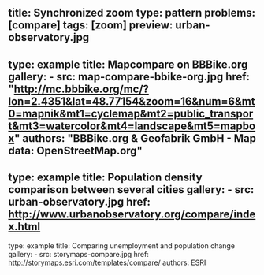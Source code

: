title: Synchronized zoom
type: pattern
problems: [compare]
tags: [zoom]
preview: urban-observatory.jpg
---
type: example
title: Mapcompare on BBBike.org 
gallery:
    - src: map-compare-bbike-org.jpg
      href: "http://mc.bbbike.org/mc/?lon=2.4351&lat=48.77154&zoom=16&num=6&mt0=mapnik&mt1=cyclemap&mt2=public_transport&mt3=watercolor&mt4=landscape&mt5=mapbox"
      authors: "BBBike.org & Geofabrik GmbH - Map data: OpenStreetMap.org"
---
type: example
title: Population density comparison between several cities 
gallery:
    - src: urban-observatory.jpg
      href: http://www.urbanobservatory.org/compare/index.html
---
type: example
title: Comparing unemployment and population change
gallery: 
    - src: storymaps-compare.jpg
      href: http://storymaps.esri.com/templates/compare/
      authors: ESRI

      